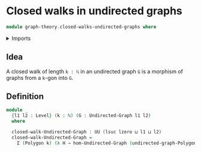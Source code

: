 # Closed walks in undirected graphs

```agda
module graph-theory.closed-walks-undirected-graphs where
```

<details><summary>Imports</summary>

```agda
open import elementary-number-theory.natural-numbers
open import foundation.dependent-pair-types
open import foundation.universe-levels
open import graph-theory.morphisms-undirected-graphs
open import graph-theory.polygons
open import graph-theory.undirected-graphs
```

</details>

## Idea

A closed walk of length `k : ℕ` in an undirected graph `G` is a morphism of graphs from a `k`-gon into `G`.

## Definition

```agda
module _
  {l1 l2 : Level} (k : ℕ) (G : Undirected-Graph l1 l2)
  where

  closed-walk-Undirected-Graph : UU (lsuc lzero ⊔ l1 ⊔ l2)
  closed-walk-Undirected-Graph =
    Σ (Polygon k) (λ H → hom-Undirected-Graph (undirected-graph-Polygon k H) G)
```
